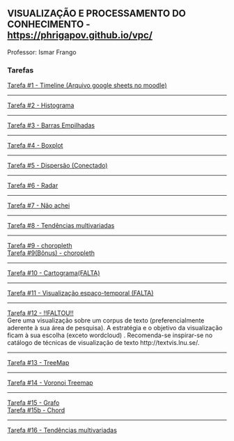 ## VISUALIZAÇÃO E PROCESSAMENTO DO CONHECIMENTO - https://phrigapov.github.io/vpc/

Professor: Ismar Frango

### Tarefas
<a href="https://cdn.knightlab.com/libs/timeline3/latest/embed/index.html?source=1STBVFmd4RJsheDPFb1M88g7pWYNniy-1-Ebet3NA5Lc&font=Default&lang=en&initial_zoom=2&height=650">Tarefa #1 - Timeline (Arquivo google sheets no moodle)</a><br>
<hr />
<a href="tarefas/histograma.html">Tarefa #2 - Histograma</a><br>
<hr />
<a href="tarefas/barras_empilhadas.html">Tarefa #3 - Barras Empilhadas</a><br>
<hr />
<a href="tarefas/boxplot.html">Tarefa #4 - Boxplot</a><br>
<hr />
<a href="tarefas/scatterplot/trafego_total.html">Tarefa #5 - Dispersão (Conectado)</a><br>
<hr />
<a href="tarefas/radar/index.html">Tarefa #6 - Radar</a><br>
<hr />
<a href="tarefas/scatterplot/trafego_total.html">Tarefa #7 - Não achei</a><br>
<hr />
<a href="tarefas/temporal/temporal.html">Tarefa #8 - Tendências multivariadas</a><br>
<hr />
<a href="ismar/choropleth/sme_map.html">Tarefa #9 - choropleth</a><br>
<a href="ismar/choropleth/sme_map_sp.html">Tarefa #9(Bônus) - choropleth</a>
<hr />
<a href="tarefas/temporal/temporal.html">Tarefa #10 - Cartograma(FALTA)</a><br>
<hr />
<a href="tarefas/temporal/temporal.html">Tarefa #11 - Visualização espaço-temporal (FALTA)</a><br>
<hr />
<a href="tarefas/temporal/temporal.html">Tarefa #12 - !!FALTOU!!</a><br>
Gere uma visualização sobre um corpus de texto (preferencialmente
aderente à sua área de pesquisa). A estratégia e o objetivo da
visualização ficam à sua escolha (exceto wordcloud) .
Recomenda-se inspirar-se no catálogo de técnicas de visualização de
texto http://textvis.lnu.se/.
<hr />
<a href="tarefas/Treemap/tree.html">Tarefa #13 - TreeMap</a><br>
<hr />
<a href="tarefas/Treemap/voronoi.html">Tarefa #14 - Voronoi Treemap</a><br>
<hr />
<a href="tarefas/map/index.html">Tarefa #15 - Grafo</a><br>
<a href="tarefas/chord/index.html">Tarefa #15b - Chord</a><br>
<hr />
<a href="tarefas/temporal/temporal.html">Tarefa #16 - Tendências multivariadas</a><br>
